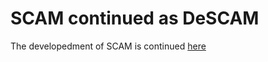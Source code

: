 SCAM continued as DeSCAM
============
The developedment of SCAM is continued [here](https://github.com/ludwig247/DeSCAM) 
